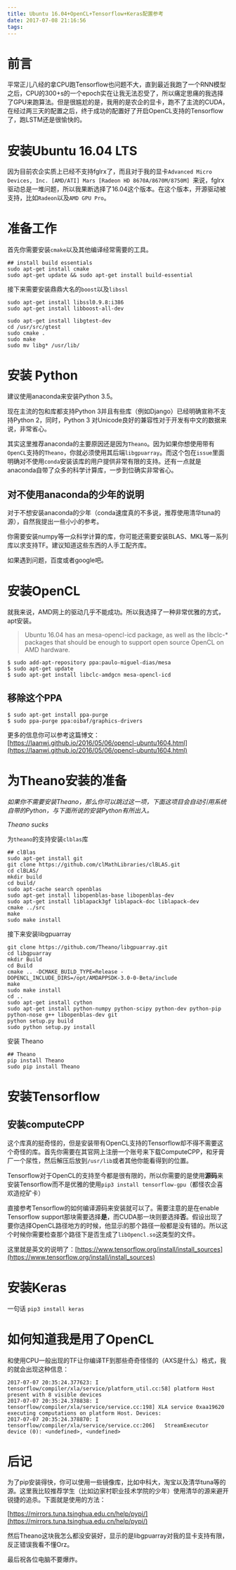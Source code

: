 ```yaml
---
title: Ubuntu 16.04+OpenCL+Tensorflow+Keras配置参考
date: 2017-07-08 21:16:56
tags:
---
```


# 前言

平常正儿八经的拿CPU跑Tensorflow也问题不大，直到最近我跑了一个RNN模型之后，CPU的300+s的一个epoch实在让我无法忍受了，所以痛定思痛的我选择了GPU来跑算法。但是很尴尬的是，我用的是农企的显卡，跑不了主流的CUDA，在经过两三天的配置之后，终于成功的配置好了开启OpenCL支持的Tensorflow了，跑LSTM还是很愉快的。

# 安装Ubuntu 16.04 LTS

因为目前农企实质上已经不支持fglrx了，而且对于我的显卡`Advanced Micro Devices, Inc. [AMD/ATI] Mars [Radeon HD 8670A/8670M/8750M] `来说，fglrx驱动总是一堆问题，所以我果断选择了16.04这个版本。在这个版本，开源驱动被支持，比如`Radeon`以及`AMD GPU Pro`。

# 准备工作

首先你需要安装`cmake`以及其他编译经常需要的工具。

```shell
## install build essentials
sudo apt-get install cmake
sudo apt-get update && sudo apt-get install build-essential
```

接下来需要安装鼎鼎大名的`boost`以及`libssl`

```shell
sudo apt-get install libssl0.9.8:i386
sudo apt-get install libboost-all-dev

sudo apt-get install libgtest-dev
cd /usr/src/gtest
sudo cmake .
sudo make
sudo mv libg* /usr/lib/
```



# 安装 Python

建议使用anaconda来安装Python 3.5。

现在主流的包和库都支持Python 3并且有些库（例如Django）已经明确宣称不支持Python 2，同时，Python 3 对Unicode良好的兼容性对于开发有中文的数据来说，非常省心。

其实这里推荐anaconda的主要原因还是因为`Theano`。因为如果你想使用带有`OpenCL`支持的`Theano`，你就必须使用其后端`libgpuarray`。而这个包在`issue`里面明确对不使用`conda`安装该库的用户提供非常有限的支持。还有一点就是anaconda自带了众多的科学计算库，一步到位确实非常省心。

## 对不使用anaconda的少年的说明

对于不想安装anaconda的少年（conda速度真的不多说，推荐使用清华tuna的源），自然我提出一些小小的参考。

你需要安装numpy等一众科学计算的库，你可能还需要安装BLAS、MKL等一系列库以求支持TF。建议知道这些东西的人手工配齐库。

如果遇到问题，百度或者google吧。

# 安装OpenCL

就我来说，AMD网上的驱动几乎不能成功。所以我选择了一种非常优雅的方式，apt安装。

> Ubuntu 16.04 has an mesa-opencl-icd package, as well as the libclc-* packages that should be enough to support open source OpenCL on AMD hardware.

```shell
$ sudo add-apt-repository ppa:paulo-miguel-dias/mesa 
$ sudo apt-get update
$ sudo apt-get install libclc-amdgcn mesa-opencl-icd
```

## 移除这个PPA

```shell
$ sudo apt-get install ppa-purge
$ sudo ppa-purge ppa:oibaf/graphics-drivers
```

更多的信息你可以参考这篇博文：[https://laanwj.github.io/2016/05/06/opencl-ubuntu1604.html](https://laanwj.github.io/2016/05/06/opencl-ubuntu1604.html)

# 为Theano安装的准备

*如果你不需要安装Theano，那么你可以跳过这一项，下面这项目会自动引用系统自带的Python，与下面所说的安装Python有所出入。*

*Theano sucks*

为`theano`的支持安装`clblas`库

```shell
## clBlas
sudo apt-get install git
git clone https://github.com/clMathLibraries/clBLAS.git
cd clBLAS/
mkdir build
cd build/
sudo apt-cache search openblas
sudo apt-get install libopenblas-base libopenblas-dev
sudo apt-get install liblapack3gf liblapack-doc liblapack-dev
cmake ../src
make
sudo make install
```

接下来安装libgpuarray

```shell
git clone https://github.com/Theano/libgpuarray.git
cd libgpuarray
mkdir Build
cd Build
cmake .. -DCMAKE_BUILD_TYPE=Release -DOPENCL_INCLUDE_DIRS=/opt/AMDAPPSDK-3.0-0-Beta/include
make
sudo make install
cd ..
sudo apt-get install cython
sudo apt-get install python-numpy python-scipy python-dev python-pip python-nose g++ libopenblas-dev git
python setup.py build
sudo python setup.py install
```

安装 Theano

```shell
## Theano
pip install Theano
sudo pip install Theano
```

# 安装Tensorflow

## 安装computeCPP

这个库真的挺奇怪的，但是安装带有OpenCL支持的Tensorflow却不得不需要这个奇怪的库。首先你需要在其官网上注册一个账号来下载ComputeCPP，和牙膏厂一个尿性，然后解压后放到`/usr/lib`或者其他你能看得到的位置。

Tensorflow对于OpenCL的支持至今都是很有限的，所以你需要的是使用**源码**来安装Tensorflow而不是优雅的使用`pip3 install tensorflow-gpu`（都怪农企喜欢造挖矿卡）

直接参考Tensorflow的如何编译源码来安装就可以了。需要注意的是在enable Tensorflow support那块需要选择**是**，而CUDA那一块则要选择**否**。假设出现了要你选择OpenCL路径地方的时候，他显示的那个路径一般都是没有错的。所以这个时候你需要检查那个路径下是否生成了`libOpencl.so`这类型的文件。

这里就是英文的说明了：[https://www.tensorflow.org/install/install_sources](https://www.tensorflow.org/install/install_sources)

# 安装Keras

一句话 `pip3 install keras`

# 如何知道我是用了OpenCL

和使用CPU一般出现的TF让你编译TF到那些奇奇怪怪的（AXS是什么）格式，我的就会出现这种信息：

```
2017-07-07 20:35:24.377623: I tensorflow/compiler/xla/service/platform_util.cc:58] platform Host present with 8 visible devices
2017-07-07 20:35:24.378838: I tensorflow/compiler/xla/service/service.cc:198] XLA service 0xaa19620 executing computations on platform Host. Devices:
2017-07-07 20:35:24.378870: I tensorflow/compiler/xla/service/service.cc:206]   StreamExecutor device (0): <undefined>, <undefined>
```

# 后记

为了pip安装得快，你可以使用一些镜像库，比如中科大，淘宝以及清华tuna等的源。这里我比较推荐学生（比如边家村职业技术学院的少年）使用清华的源来避开锐捷的追杀。下面就是使用的方法：

[https://mirrors.tuna.tsinghua.edu.cn/help/pypi/](https://mirrors.tuna.tsinghua.edu.cn/help/pypi/)

然后Theano这块我怎么都没安装好，显示的是libgpuarray对我的显卡支持有限，反正错误我看不懂Orz。

最后祝各位电脑不要爆炸。